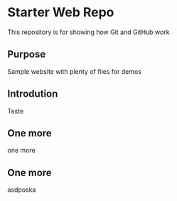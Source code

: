 # Starter Web Repo

This repository is for showing how Git and GitHub work

## Purpose

Sample website with plenty of files for demos

## Introdution

Teste

## One more

one more

## One more

asdposka